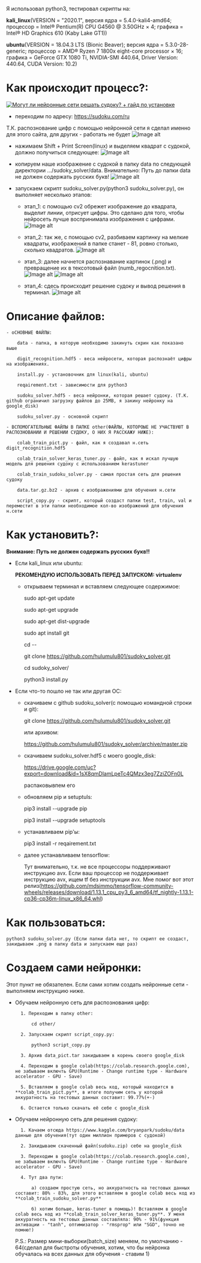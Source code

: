 Я использовал python3, тестировал скрипты на:

**kali_linux**(VERSION = "2020.1", версия ядра = 5.4.0-kali4-amd64; процессор = Intel® Pentium(R) CPU G4560 @ 3.50GHz × 4; графика = Intel® HD Graphics 610 (Kaby Lake GT1))

**ubuntu**(VERSION = 18.04.3 LTS (Bionic Beaver); версия ядра = 5.3.0-28-generic; процессор = AMD® Ryzen 7 1800x eight-core processor × 16; графика = GeForce GTX 1080 Ti, NVIDIA-SMI 440.64, Driver Version: 440.64, CUDA Version: 10.2)

# Как происходит процесс?:

[![Могут ли нейронные сети решать судоку? + гайд по установке](https://img.youtube.com/vi/yCUjlAk4PjM&t/0.jpg)](https://www.youtube.com/watch?v=yCUjlAk4PjM&t)

- переходим по адресу: https://sudoku.com/ru

Т.К. распознование цифр с помощью нейронной сети я сделал именно для этого сайта, для других - работать не будет
![Image alt](https://github.com/hulumulu801/sudoky_solver/blob/master/picts/1.png)

- нажимаем Shift + Print Screen(linux) и выделяем квадрат с судокой, должно получиться следующее:
![Image alt](https://github.com/hulumulu801/sudoky_solver/blob/master/picts/2.png)

- копируем наше изображение с судокой в папку data по следующей директории .../sudoky_solver/data. Внимательно: Путь до папки data не должен содержать русских букв!
![Image alt](https://github.com/hulumulu801/sudoky_solver/blob/master/picts/3.png)

- запускаем скрипт sudoku_solver.py(python3 sudoku_solver.py), он выполняет несколько этапов:

	* этап_1: с помощью cv2 обрежет изображение до квадрата, выделит линии, отрисует цифры. Это сделано для того, чтобы нейросеть лучше воспринимала изображения с цифрами.
![Image alt](https://github.com/hulumulu801/sudoky_solver/blob/master/picts/4.png)

	* этап_2: так же, с помощью cv2, разбиваем картинку на мелкие квадраты, изображений в папке станет - 81, ровно столько, сколько квадратов.
![Image alt](https://github.com/hulumulu801/sudoky_solver/blob/master/picts/5.png)

	* этап_3: далее начнется распознавание картинок (.png) и превращение их в тексотовый файл (numb_regocnition.txt).
![Image alt](https://github.com/hulumulu801/sudoky_solver/blob/master/picts/6.png)
![Image alt](https://github.com/hulumulu801/sudoky_solver/blob/master/picts/7.png)

	* этап_4: сдесь происходит решение судоку и вывод решения в терминал.
![Image alt](https://github.com/hulumulu801/sudoky_solver/blob/master/picts/8.png)

# Описание файлов:

	- оСНОВНЫЕ ФАЙЛЫ:

		data - папка, в которую необходимо закинуть скрин как показано выше

		digit_recognition.hdf5 - веса нейросети, которая распознаёт цифры на изображениях.

		install.py - установочник для linux(kali, ubuntu)
		
		reqairement.txt - зависимости для python3
		
		sudoku_solver.hdf5 - веса нейронки, которая решает судоку. (Т.К. github ограничил загрузку файлов до 25MB, я закину нейронку на google_disk)
		
		sudoku_solver.py - основной скрипт
		
	- ВСПОМОГАТЕЛЬНЫЕ ФАЙЛЫ В ПАПКЕ other(ФАЙЛЫ, КОТОРОЫЕ НЕ УЧАСТВУЮТ В РАСПОЗНОВАНИИ И РЕШЕНИИ СУДОКУ, О НИХ Я РАССКАЖУ НИЖЕ):

		colab_train_pict.py - файл, как я создавал н.сеть digit_recognition.hdf5

		colab_train_solver_keras_tuner.py - файл, как я искал лучшую модель для решения судоку с использованием kerastuner

		colab_train_sudoku_solver.py - самая простая сеть для решения судоку

		data.tar.gz.bz2 - архив с изображениями для обучения н.сети

		script_copy.py - скрипт, который создаст папки test, train, val и переместит в эти папки необходимое кол-во изображений для обучения н.сети

# Как установить?:

**Внимание: Путь не должен содержать русских букв!!**

- Если kali_linux или ubuntu:

	**РЕКОМЕНДУЮ ИСПОЛЬЗОВАТЬ ПЕРЕД ЗАПУСКОМ: virtualenv**

	* открываем терминал и вставляем следующее содержимое:

		sudo apt-get update

		sudo apt-get upgrade

		sudo apt-get dist-upgrade

		sudo apt install git

		cd --


		git clone https://github.com/hulumulu801/sudoky_solver.git
		
		cd sudoky_solver/

		python3 install.py
		
- Если что-то пошло не так или другая ОС:

	* скачиваем с github sudoku_solver(с помощью командной строки и git):
	
		git clone https://github.com/hulumulu801/sudoky_solver.git
		
		или архивом:
		
		https://github.com/hulumulu801/sudoky_solver/archive/master.zip
		
	* скачиваем sudoku_solver.hdf5 с моего google_disk:
	
		https://drive.google.com/uc?export=download&id=1sX8qmDlamLpeTc4QMzx3eg7ZziZOFn0L

		распаковывпем его

	* обновляем pip и setuptuls:

		pip3 install --upgrade pip

		pip3 install --upgrade setuptools

	* устанавливаем pip'ы:

		pip3 install -r reqairement.txt

	* далее устанавливаем tensorflow:
	
		Тут внимательно, т.к. не все процессоры поддерживают инструкцию avx. Если ваш процессор не поддерживает инструкцию avx, ищем tf без инструкции avx. Мне помог вот этот релиз(https://github.com/mdsimmo/tensorflow-community-wheels/releases/download/1.13.1_cpu_py3_6_amd64/tf_nightly-1.13.1-cp36-cp36m-linux_x86_64.whl)
		
# Как пользоваться:

	python3 sudoku_solver.py (Если папки data нет, то скрипт ее создаст, закидываем .png в папку data и запускаем еще раз)
		
# Создаем сами нейронки:

Этот пункт не обязателен. Если сами хотим создать нейронные сети - выполняем инструкцию ниже.

- Обучаем нейронную сеть для распознования цифр:

		1. Переходим в папку other:

			cd other/

		2. Запускаем скрипт script_copy.py:

			python3 script_copy.py

		3. Архив data_pict.tar закидываем в корень своего google_disk

		4. Переходим в google colab(https://colab.research.google.com), не забываем включть GPU(Runtime - Change runtime type - Hardware accelerator - GPU - Save)

		5. Вставляем в google colab весь код, который находится в **colab_train_pict.py**, в итоге получим сеть у которой аккуратность на тестовых данных составит: 99.77%(+-)

		6. Остается только скачать её себе с google_disk

- Обучаем нейронную сеть для решения судоку:

		1. Качаем отсюда https://www.kaggle.com/bryanpark/sudoku/data данные для обучения(тут один миллион примеров с судокой)

		2. Закидываем скаченный файл(sudoku.zip) себе на google_disk

		3. Переходим в google colab(https://colab.research.google.com), не забываем включть GPU(Runtime - Change runtime type - Hardware accelerator - GPU - Save)

		4. Тут два пути:

			а) создаем простую сеть, но аккуратность на тестовых данных составит: 80% - 83%, для этого вставляем в google colab весь код из **colab_train_sudoku_solver.py**

			б) хотим больше, keras-tuner в помощь)! Вставляем в google colab весь код из **colab_train_solver_keras_tuner.py**. У меня аккуратность на тестовых данных составляла: 90% - 91%(функция активации - "tanh", оптимизатор - "rmsprop" или "SGD", точно не помню!)

	P.S.: Размер мини-выборки(batch_size) меняем, по умолчанию - 64(сделал для быстроты обучения, хотим, что бы нейронка обучалась на всех данных для обучения - ставим 1)










